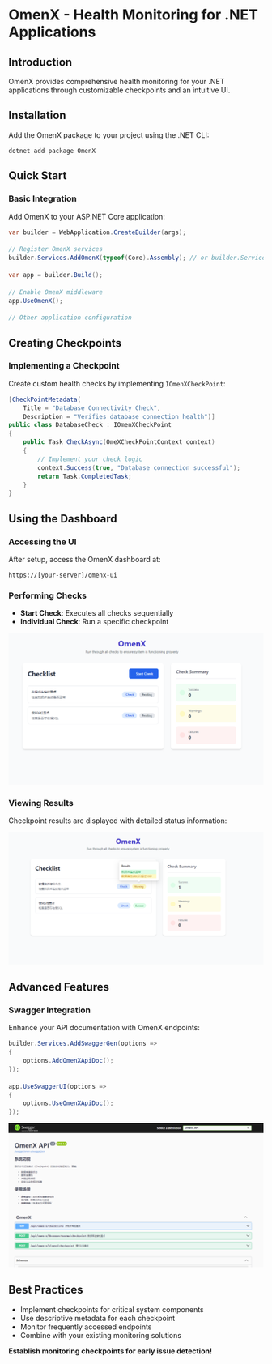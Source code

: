 ﻿# OmenX - Health Monitoring for .NET Applications

## Introduction
OmenX provides comprehensive health monitoring for your .NET applications through customizable checkpoints and an intuitive UI.

## Installation
Add the OmenX package to your project using the .NET CLI:

```shell
dotnet add package OmenX
```

## Quick Start

### Basic Integration
Add OmenX to your ASP.NET Core application:

```cs
var builder = WebApplication.CreateBuilder(args);

// Register OmenX services
builder.Services.AddOmenX(typeof(Core).Assembly); // or builder.Services.AddOmenX();

var app = builder.Build();

// Enable OmenX middleware
app.UseOmenX();

// Other application configuration
```

## Creating Checkpoints

### Implementing a Checkpoint
Create custom health checks by implementing `IOmenXCheckPoint`:

```cs
[CheckPointMetadata(
    Title = "Database Connectivity Check", 
    Description = "Verifies database connection health")]
public class DatabaseCheck : IOmenXCheckPoint
{
    public Task CheckAsync(OmeXCheckPointContext context)
    {
        // Implement your check logic
        context.Success(true, "Database connection successful");
        return Task.CompletedTask;
    }
}
```

## Using the Dashboard

### Accessing the UI
After setup, access the OmenX dashboard at:
```
https://[your-server]/omenx-ui
```

### Performing Checks
- **Start Check**: Executes all checks sequentially
- **Individual Check**: Run a specific checkpoint

![OmenX Dashboard](https://raw.githubusercontent.com/huangkemeng/OmenX/refs/heads/master/omenx-1.png "OmenX Dashboard Interface")

### Viewing Results
Checkpoint results are displayed with detailed status information:

![Check Results](https://raw.githubusercontent.com/huangkemeng/OmenX/refs/heads/master/image.png "OmenX Check Results")

## Advanced Features

### Swagger Integration
Enhance your API documentation with OmenX endpoints:

```cs
builder.Services.AddSwaggerGen(options =>
{
    options.AddOmenXApiDoc();
});

app.UseSwaggerUI(options =>
{
    options.UseOmenXApiDoc();
});
```

![Swagger Integration](https://raw.githubusercontent.com/huangkemeng/OmenX/refs/heads/master/image-1.png "OmenX in Swagger UI")

## Best Practices
- Implement checkpoints for critical system components
- Use descriptive metadata for each checkpoint
- Monitor frequently accessed endpoints
- Combine with your existing monitoring solutions


**Establish monitoring checkpoints for early issue detection!**
